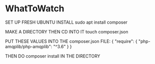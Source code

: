# WhatToWatch


SET UP FRESH UBUNTU INSTALL
sudo apt install composer

MAKE A DIRECTORY THEN CD INTO IT
touch composer.json

PUT THESE VALUES INTO THE composer.json FILE:
{
  "require": {
      "php-amqplib/php-amqplib": "^3.6"
  }
}

THEN DO composer install IN THE DIRECTORY

